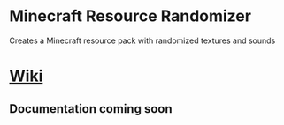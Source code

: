 # Minecraft Resource Randomizer
Creates a Minecraft resource pack with randomized textures and sounds

# [Wiki](https://github.com/Sv443/Minecraft_Resource_Randomizer/wiki)

## Documentation coming soon